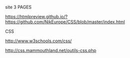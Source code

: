 
site 3 PAGES

https://htmlpreview.github.io/?https://github.com/NikEurope/CSS/blob/master/index.html



CSS

http://www.w3schools.com/css/

http://css.mammouthland.net/outils-css.php


